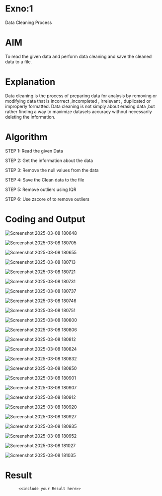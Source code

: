 # Exno:1
Data Cleaning Process

# AIM
To read the given data and perform data cleaning and save the cleaned data to a file.

# Explanation
Data cleaning is the process of preparing data for analysis by removing or modifying data that is incorrect ,incompleted , irrelevant , duplicated or improperly formatted. Data cleaning is not simply about erasing data ,but rather finding a way to maximize datasets accuracy without necessarily deleting the information.

# Algorithm
STEP 1: Read the given Data

STEP 2: Get the information about the data

STEP 3: Remove the null values from the data

STEP 4: Save the Clean data to the file

STEP 5: Remove outliers using IQR

STEP 6: Use zscore of to remove outliers

# Coding and Output
![Screenshot 2025-03-08 180648](https://github.com/user-attachments/assets/64cb2e74-0a5c-4f7d-b987-473f3f943243)

![Screenshot 2025-03-08 180705](https://github.com/user-attachments/assets/9342e8ef-0177-4522-9166-343f520ba736)

![Screenshot 2025-03-08 180655](https://github.com/user-attachments/assets/bb8bbce7-9854-4e03-b8b5-0603629079bf)

![Screenshot 2025-03-08 180713](https://github.com/user-attachments/assets/ccff97a5-54cf-424f-8fbc-7d5f051d876b)

![Screenshot 2025-03-08 180721](https://github.com/user-attachments/assets/4c11bdaf-ca1a-426f-92c7-94a056a1cf58)

![Screenshot 2025-03-08 180731](https://github.com/user-attachments/assets/a61d8d92-285e-4370-9ee0-9972140fbd3c)

![Screenshot 2025-03-08 180737](https://github.com/user-attachments/assets/25d3d3fa-31b7-46ed-ab41-c3e31bca1aac)


![Screenshot 2025-03-08 180746](https://github.com/user-attachments/assets/a23b77c1-e4a5-4543-9d18-d78737be6d14)


![Screenshot 2025-03-08 180751](https://github.com/user-attachments/assets/47177ae2-6e03-4534-949a-475eeba95162)

![Screenshot 2025-03-08 180800](https://github.com/user-attachments/assets/900c6858-6c1f-4137-a9e9-fd11647c31ed)


![Screenshot 2025-03-08 180806](https://github.com/user-attachments/assets/b9267c2f-4eb4-42ab-8f29-97f0feb50fdd)


![Screenshot 2025-03-08 180812](https://github.com/user-attachments/assets/f9c16732-10f1-424b-bcc9-6579b284a364)


![Screenshot 2025-03-08 180824](https://github.com/user-attachments/assets/ebe7144e-4574-48cd-a497-5ef1177ce4b8)


![Screenshot 2025-03-08 180832](https://github.com/user-attachments/assets/7f990a95-dfae-43b7-8eca-5bf7555d16c9)


![Screenshot 2025-03-08 180850](https://github.com/user-attachments/assets/df4cf56d-63df-4477-8f6e-d3762bd9ecaa)

![Screenshot 2025-03-08 180901](https://github.com/user-attachments/assets/dab151c4-552d-4e42-8582-87fcbcf802bf)


![Screenshot 2025-03-08 180907](https://github.com/user-attachments/assets/270e1609-ef99-4e81-a33b-e8a88e5c29d8)

![Screenshot 2025-03-08 180912](https://github.com/user-attachments/assets/6af73d11-b024-43ce-aadc-1c42f9f2a2e3)


![Screenshot 2025-03-08 180920](https://github.com/user-attachments/assets/25d3d41d-4155-4fc1-9e04-1e7376a9faf8)

![Screenshot 2025-03-08 180927](https://github.com/user-attachments/assets/233b67b5-b1c5-42e1-8704-73942e3fdcab)



![Screenshot 2025-03-08 180935](https://github.com/user-attachments/assets/a48d6bba-f750-4b31-b96b-22b5b807d3f7)


![Screenshot 2025-03-08 180952](https://github.com/user-attachments/assets/f3f688ce-b274-4a23-b473-ff79f2354a98)



![Screenshot 2025-03-08 181027](https://github.com/user-attachments/assets/5676f15a-f845-4f87-8e12-e74385673042)


![Screenshot 2025-03-08 181035](https://github.com/user-attachments/assets/211d3bc6-7e1c-4067-9d2a-e21446463df8)












































# Result
          <<include your Result here>>
